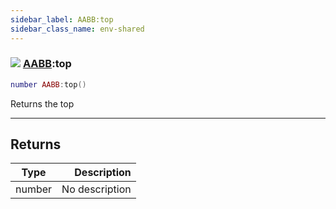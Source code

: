 ```yaml
---
sidebar_label: AABB:top
sidebar_class_name: env-shared
---
```


### ![](/img/wiki/shared.png) [AABB](../aabb/README.md):top

```lua
number AABB:top()
```

Returns the top<br/>

-----------------
## Returns

| Type   | Description |
| ------ | ----------: |
| number | No description |
